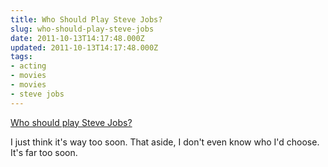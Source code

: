```yaml
---
title: Who Should Play Steve Jobs?
slug: who-should-play-steve-jobs
date: 2011-10-13T14:17:48.000Z
updated: 2011-10-13T14:17:48.000Z
tags:
- acting
- movies
- movies
- steve jobs
---
```


<a href="http://www.cnn.com/2011/10/13/tech/innovation/casting-steve-jobs-movie/index.html?&hpt=hp_c2">Who should play Steve Jobs?</a>

I just think it's way too soon.  That aside, I don't even know who I'd choose.  It's far too soon.
